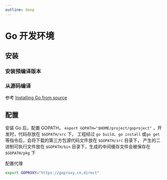 ```yaml
---
outline: deep
---
```

# Go 开发环境

## 安装

### 安装预编译版本

### 从源码编译

参考 [Installing Go from source](https://go.dev/doc/install/source)


## 配置
安装 Go 后，配置 GOPATH， `export GOPATH="$HOME/project/goproject"` ，开发时，代码存放在 `$GOPATH/src` 下， 工程经过 `go build`、`go install` 或`go get` 等指令后，会将下载的第三方包源代码文件放在 `$GOPATH/src` 目录下， 产生的二进制可执行文件放在 `$GOPATH/bin` 目录下，生成的中间缓存文件会被保存在 `$GOPATH/pkg` 下


配置代理
```bash
export GOPROXY="https://goproxy.cn,direct"
```


